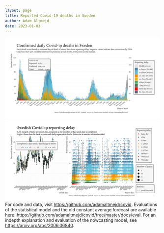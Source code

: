 ```yaml
---
layout: page
title: Reported Covid-19 deaths in Sweden
author: Adam Altmejd
date: 2023-01-03
---
```


![Graph of Swedish Covid-19 deaths with reporting delay.](deaths_lag_sweden_2023-01-03.png "Swedish Covid-19 deaths.")
![Graph of Swedish Covid-19 reporting delay in daily deaths.](lag_trend_sweden_2023-01-03.png "Trend in Swedish Covid-19 mortality reporting delay.")
For code and data, visit <https://github.com/adamaltmejd/covid>.
Evaluations of the statistical model and the old constant average forecast are available here: <https://github.com/adamaltmejd/covid/tree/master/docs/eval>.
For an indepth explanation and evaluation of the nowcasting model, see <https://arxiv.org/abs/2006.06840>.
